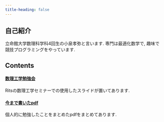 ```yaml
---
title-heading: false
---
```


<!-- [sample pdf](pdf/sample_diagram.pdf) -->

## 自己紹介
立命館大学数理科学科4回生の小泉孝弥と言います.
専門は最適化数学で, 趣味で競技プログラミングをやっています. 

## Contents

#### <a href="/Applied_Mathematics/AMP_slide_list">数理工学勉強会</a>
Ritsの数理工学セミナーでの使用したスライドが置いてあります.

#### <a href="/pdfs/published_pdf_lists">今まで書いたpdf</a>
個人的に勉強したことをまとめたpdfをまとめてあります. 
